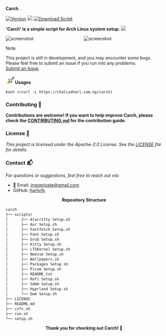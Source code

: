 <strong>**Carch** <img src='https://github.com/harilvfs/assets/blob/main/github-gifs/238201078-6f564d9a-467a-4bba-ad3a-8527c8ab79ae.gif' width="20"></strong></strong>

[![Version](https://img.shields.io/github/v/release/harilvfs/carch?color=%230567ff&label=Latest%20Release&style=for-the-badge)](https://github.com/harilvfs/carch/releases/latest) [![](https://dcbadge.limes.pink/api/server/https://discord.gg/TAaVXT95)](https://discord.gg/TAaVXT95) [![Download Script](https://img.shields.io/badge/Download_Script-Latest-brightgreen?style=for-the-badge)](https://github.com/harilvfs/carch/releases//latest/download/cxfs.sh)


<strong>**'Carch'** is a simple script for Arch Linux system setup. <img src='https://user-images.githubusercontent.com/74038190/216122041-518ac897-8d92-4c6b-9b3f-ca01dcaf38ee.png' width="20"></strong>

<p>
<img src="https://github.com/harilvfs/carch/raw/main/preview/carchp.png" alt="screenshot" style="display:inline-block; width:49%;">
<img src="https://github.com/harilvfs/carch/raw/main/preview/carchp1.png" alt="screenshot" style="display:inline-block; width:49%;">
</p>

> [!Note]
> This project is still in development, and you may encounter some bugs.
> Please feel free to submit an issue if you run into any problems:  
> [Submit an Issue](https://github.com/harilvfs/carch/issues).

<img src='https://github.com/harilvfs/assets/blob/main/github-gifs/243078651-2c0eef4b-7b75-42bd-9722-4bea97a2d532.gif' width="30">**Usages**
```shell
bash <(curl -L https://chalisehari.com.np/carch)
```

### Contributing 🤝

**Contributions are welcome! If you want to help improve Carch, please check the [CONTRIBUTING.md](https://github.com/harilvfs/carch/blob/main/.github/CONTRIBUTING.md) for the contribution guide.**

### License 📄

*This project is licensed under the Apache-2.0 License. See the [LICENSE](LICENSE) file for details.*

### Contact 📬

*For questions or suggestions, feel free to reach out via:*

- 📧 Email: ingoprivate@gmail.com
- GitHub: [harilvfs](https://github.com/harilvfs)

<p align="center"> <strong>Repository Structure</strong>  </p>

```shell
carch
├── scripts/
│      ├── Alacritty Setup.sh
│      ├── Aur Setup.sh
│      ├── Fastfetch Setup.sh
│      ├── Font Setup.sh
│      ├── Grub Setup.sh
│      ├── Kitty Setup.sh
│      ├── LTSKernel Setup.sh
│      ├── Neovim Setup.sh
│      ├── Wallpapers.sh
│      ├── Packages Setup.sh
│      ├── Picom Setup.sh
│      ├── README.txt
│      ├── Rofi Setup.sh
│      ├── Sddm Setup.sh
│      ├── Hyprland Setup.sh
│      └── Dwm Setup.sh
├── LICENSE
├── README.md
├── cxfs.sh
├── run.sh
└── setup.sh 
```
<p align="center"> <strong> Thank you for checking out Carch! 🌟</strong> </p>


